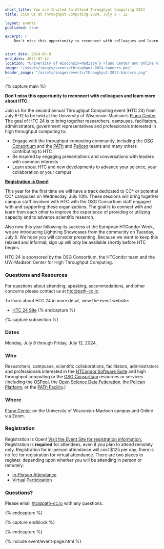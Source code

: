 ```yaml
---
short_title: You are Invited to Attend Throughput Computing 2024
title: Join Us at Throughput Computing 2024, July 8 - 12

layout: events
published: true

excerpt: |
    Don't miss this opportunity to reconnect with colleagues and learn about more about HTC.


start_date: 2024-07-8
end_date: 2024-07-12
location: "University of Wisconsin–Madison’s Fluno Center and Online via Zoom"
image: "/assets/images/events/throughput-2024-banners.png"
header_image: "/assets/images/events/throughput-2024-banners.png"
---
```


{% capture main %}

**Don't miss this opportunity to reconnect with colleagues and learn more about HTC.** 

Join us for the second annual Throughput Computing event (HTC 24) from July 8-12 to be held at the University of Wisconsin-Madison’s [Fluno Center](https://fluno.com/). The goal of HTC 24 is to bring together researchers, campuses, facilitators, administrators, government representatives and professionals interested in high throughput computing to:

- Engage with the throughput computing community, including the [OSG Consortium](https://osg-htc.org/) and the [PATh](https://path-cc.io/) and [Pelican](https://pelicanplatform.org/) teams and many others contributing to HTC
- Be inspired by engaging presentations and conversations with leaders with common interests
- Learn about HTC and new developments to advance your science, your collaboration or your campus

**[Registration is Open!](https://agenda.hep.wisc.edu/event/2175/)**

This year for the first time we will have a track dedicated to CC* or potential CC* campuses on Wednesday, July 10th. These sessions will bring together campus staff involved with HTC with the OSG Consortium staff engaged with and supporting these organizations. The goal is to connect with and learn from each other to improve the experience of providing or utilizing capacity and to advance scientific research.

Also new this year following its success at the European HTCondor Week, we are introducing Lightning Showcases from the community on Tuesday, July 9. We hope you will consider presenting. Because we want to keep this relaxed and informal, sign up will only be available shortly before HTC begins. 

HTC 24 is sponsored by the OSG Consortium, the HTCondor team and the UW-Madison Center for High Throughput Computing. 



### Questions and Resources

For questions about attending, speaking, accommodations, and other concerns please contact us at [htc@path-cc.io](mailto:htc@path-cc.io).

To learn about HTC 24 in more detail, view the event website:

- [HTC 24 Site](https://agenda.hep.wisc.edu/event/2175/)
{% endcapture %}


{% capture subsection %}
### Dates

Monday, July 8 through Friday, July 12, 2024.

### Who

Researchers, campuses, scientific collaborations, facilitators, administrators and professionals interested in the [HTCondor Software Suite](https://htcondor.org) and high throughput computing or the [OSG Consortium](https://osg-htc.org/) resources or services (including the [OSPool](https://osg-htc.org/services/open_science_pool.html), the [Open Science Data Federation](https://osg-htc.org/services/osdf.html), the [Pelican Platform](https://pelicanplatform.org/), or the [PATh Facility](https://path-cc.io/facility/).)

### Where

[Fluno Center](https://fluno.com/) on the University of Wisconsin-Madison campus and Online via Zoom.

### Registration

Registration Is Open! [Visit the Event Site for registration information.](https://agenda.hep.wisc.edu/event/2175/) Registration is **required** for attendees, even if you plan to attend remotely only. Registration for in-person attendance will cost $125 per day; there is no fee for registration for virtual attendance. There are two places to register, depending upon whether you will be attending in person or remotely:

- [In-Person Attendance](https://uwmadison.eventsair.com/htc24/reg/Site/Register)
- [Virtual Participation](https://agenda.hep.wisc.edu/event/2175/registrations/257/)
 
### Questions?

Please email [htc@path-cc.io](mailto:htc@path-cc.io) with any questions.

{% endcapture %}

{% capture endblock %}


{% endcapture %}

{% include event/event-page.html %}
